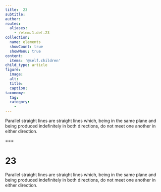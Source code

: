 ```yaml
---
title:  23
subtitle: 
author:
routes:
  aliases:
    - /elem.1.def.23
collection:
  name: elements
  showCount: true
  showMenu: true
content:
  items: '@self.children'
child_type: article
figure:
  image:
  alt:
  title:
  caption:
taxonomy:
  tag:
  category:
    - 
---
```


<p>Parallel straight lines are straight lines which, being in the same plane and being produced indefinitely in both directions, do not meet one another in either direction.</p>

===

<h1>23</h1>
<p>Parallel straight lines are straight lines which, being in the same plane and being produced indefinitely in both directions, do not meet one another in either direction.</p>
